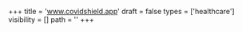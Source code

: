 +++
title = 'www.covidshield.app'
draft = false
types = ['healthcare']
visibility = []
path = ''
+++
